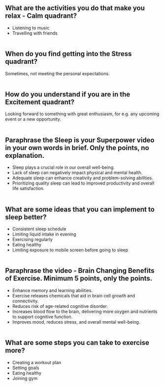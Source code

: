 ## What are the activities you do that make you relax - Calm quadrant?

* Listening to music<br>
* Travelling with friends
<br><br>

## When do you find getting into the Stress quadrant?

Sometimes, not meeting the personal expectations.
<br><br>

## How do you understand if you are in the Excitement quadrant?

Looking forward to something with great enthusiasm, for e.g. any upcoming event or a new opportunity.
<br><br>

## Paraphrase the Sleep is your Superpower video in your own words in brief. Only the points, no explanation.

* Sleep plays a crucial role in our overall well-being.<br>
* Lack of sleep can negatively impact physical and mental health.<br>
* Adequate sleep can enhance creativity and problem-solving abilities.<br>
* Prioritizing quality sleep can lead to improved productivity and overall life satisfaction.
<br><br>

## What are some ideas that you can implement to sleep better?

* Consistent sleep schedule<br>
* Limiting liquid intake in evening<br>
* Exercising regularly<br>
* Eating healthy<br>
* Limiting exposure to mobile screen before going to sleep
<br><br>

## Paraphrase the video - Brain Changing Benefits of Exercise. Minimum 5 points, only the points.

* Enhance memory and learning abilities.<br>
* Exercise releases chemicals that aid in brain cell growth and connectivity.<br>
* Reduces risk of age-related cognitive disorder.<br>
* Increases blood flow to the brain, delivering more oxygen and nutrients to support cognitive function.<br>
* Improves mood, reduces stress, and overall mental well-being.
<br><br>

## What are some steps you can take to exercise more?

* Creating a workout plan<br>
* Setting goals<br>
* Eating healthy<br>
* Joining gym<br>



